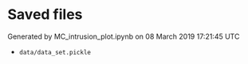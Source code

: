 # Saved files 


Generated by MC_intrusion_plot.ipynb on 08 March 2019 17:21:45 UTC

*  `data/data_set.pickle` 
